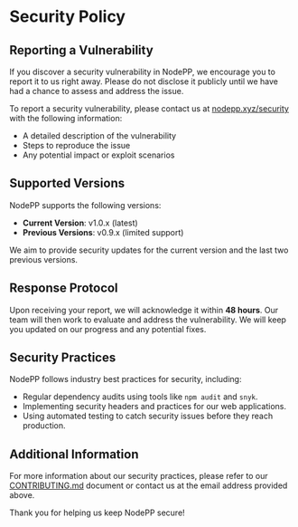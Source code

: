 # Security Policy

## Reporting a Vulnerability

If you discover a security vulnerability in NodePP, we encourage you to report it to us right away. Please do not disclose it publicly until we have had a chance to assess and address the issue.

To report a security vulnerability, please contact us at [nodepp.xyz/security](https://nodepp.xyz/security) with the following information:

- A detailed description of the vulnerability
- Steps to reproduce the issue
- Any potential impact or exploit scenarios

## Supported Versions

NodePP supports the following versions:

- **Current Version**: v1.0.x (latest)
- **Previous Versions**: v0.9.x (limited support)

We aim to provide security updates for the current version and the last two previous versions.

## Response Protocol

Upon receiving your report, we will acknowledge it within **48 hours**. Our team will then work to evaluate and address the vulnerability. We will keep you updated on our progress and any potential fixes.

## Security Practices

NodePP follows industry best practices for security, including:

- Regular dependency audits using tools like `npm audit` and `snyk`.
- Implementing security headers and practices for our web applications.
- Using automated testing to catch security issues before they reach production.

## Additional Information

For more information about our security practices, please refer to our [CONTRIBUTING.md](CONTRIBUTING.md) document or contact us at the email address provided above.

Thank you for helping us keep NodePP secure!
